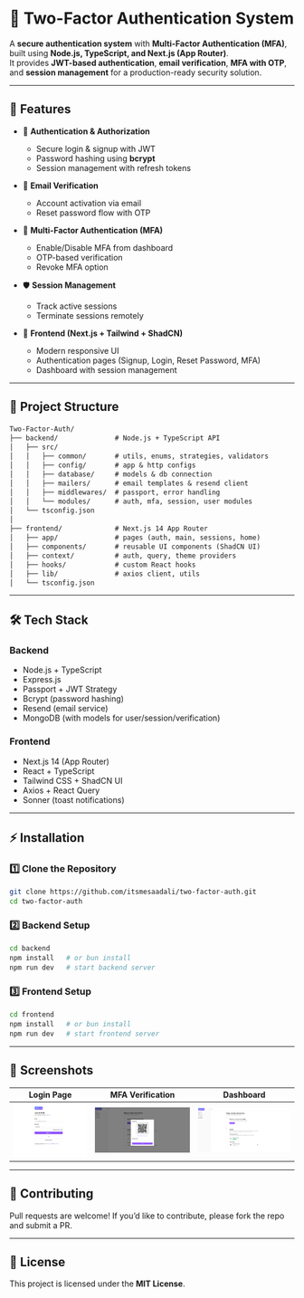 # 🔐 Two-Factor Authentication System  

A **secure authentication system** with **Multi-Factor Authentication (MFA)**, built using **Node.js, TypeScript, and Next.js (App Router)**.  
It provides **JWT-based authentication**, **email verification**, **MFA with OTP**, and **session management** for a production-ready security solution.  

---

## 🚀 Features  

- 🔑 **Authentication & Authorization**  
  - Secure login & signup with JWT  
  - Password hashing using **bcrypt**  
  - Session management with refresh tokens  

- 📧 **Email Verification**  
  - Account activation via email  
  - Reset password flow with OTP  

- 🔐 **Multi-Factor Authentication (MFA)**  
  - Enable/Disable MFA from dashboard  
  - OTP-based verification  
  - Revoke MFA option  

- 🛡 **Session Management**  
  - Track active sessions  
  - Terminate sessions remotely  

- 🎨 **Frontend (Next.js + Tailwind + ShadCN)**  
  - Modern responsive UI  
  - Authentication pages (Signup, Login, Reset Password, MFA)  
  - Dashboard with session management  

---

## 📂 Project Structure  

```
Two-Factor-Auth/
├── backend/              # Node.js + TypeScript API
│   ├── src/
│   │   ├── common/       # utils, enums, strategies, validators
│   │   ├── config/       # app & http configs
│   │   ├── database/     # models & db connection
│   │   ├── mailers/      # email templates & resend client
│   │   ├── middlewares/  # passport, error handling
│   │   └── modules/      # auth, mfa, session, user modules
│   └── tsconfig.json
│
├── frontend/             # Next.js 14 App Router
│   ├── app/              # pages (auth, main, sessions, home)
│   ├── components/       # reusable UI components (ShadCN UI)
│   ├── context/          # auth, query, theme providers
│   ├── hooks/            # custom React hooks
│   ├── lib/              # axios client, utils
│   └── tsconfig.json
```

---

## 🛠️ Tech Stack  

### **Backend**  
- Node.js + TypeScript  
- Express.js  
- Passport + JWT Strategy  
- Bcrypt (password hashing)  
- Resend (email service)  
- MongoDB (with models for user/session/verification)  

### **Frontend**  
- Next.js 14 (App Router)  
- React + TypeScript  
- Tailwind CSS + ShadCN UI  
- Axios + React Query  
- Sonner (toast notifications)  

---

## ⚡ Installation  

### 1️⃣ Clone the Repository  

```bash
git clone https://github.com/itsmesaadali/two-factor-auth.git
cd two-factor-auth
```

### 2️⃣ Backend Setup  

```bash
cd backend
npm install   # or bun install
npm run dev   # start backend server
```

### 3️⃣ Frontend Setup  

```bash
cd frontend
npm install   # or bun install
npm run dev   # start frontend server
```

---

## 📸 Screenshots  

| Login Page | MFA Verification | Dashboard |
|------------|------------------|-----------|
| ![Login](https://github.com/itsmesaadali/Two-Factor-Auth/blob/main/frontend/public/Login.png) | ![MFA](https://github.com/itsmesaadali/Two-Factor-Auth/blob/main/frontend/public/Setup-MFA.png) | ![Dashboard](https://github.com/itsmesaadali/Two-Factor-Auth/blob/main/frontend/public/Dashboard.png) |

---

## 🤝 Contributing  

Pull requests are welcome! If you’d like to contribute, please fork the repo and submit a PR.  

---

## 📜 License  

This project is licensed under the **MIT License**.  
